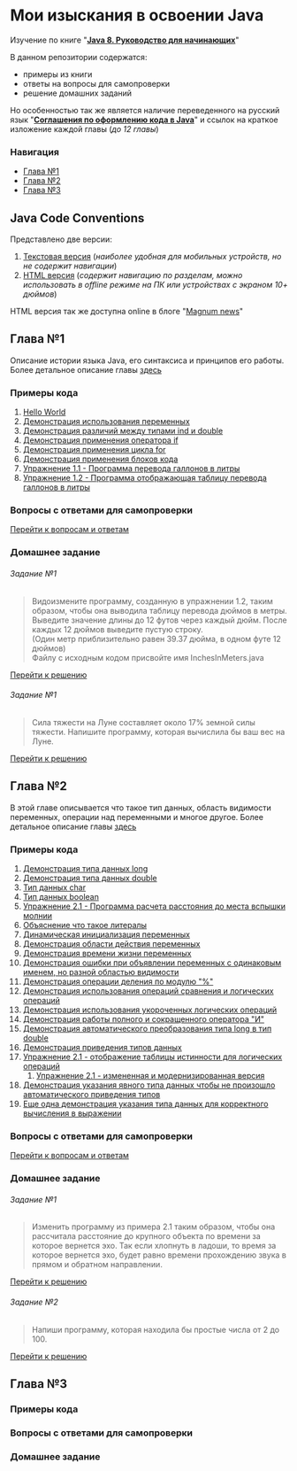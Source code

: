 # Мои изыскания в освоении Java
Изучение по книге "[**Java 8. Руководство для начинающих**](https://diamail.com.ua/bookout/6506.html
                                                            "Нажмите что-бы открыть")"

В данном репозитории содержатся:
* примеры из книги
* ответы на вопросы для самопроверки
* решение домашних заданий

Но особенностью так же является наличие переведенного на русский язык
"[**Соглашения по оформлению кода в Java**](#java-code-conventions)" и ссылок на краткое изложение каждой главы (_до 12 главы_)

### Навигация
* [Глава №1](#Глава-1)
* [Глава №2](#Глава-2)
* [Глава №3](#Глава-3)

## Java Code Conventions
Представлено две версии:
1. [Текстовая версия](/Java_Code_Conventions_translate "Нажмите что-бы открыть")
   (_наиболее удобная для мобильных устройств, но не содержит навигации_)
2. [HTML версия](https://github.com/Magnumv44/learning_java/blob/master/java_code_conventions.html "Нажмите что-бы открыть")
   (_содержит навигацию по разделам, можно использовать в offline режиме на ПК или устройствах с экраном 10+ дюймов_)

HTML версия так же доступна online в блоге "[Magnum news](https://www.magnumblog.space/java/131-translating-java-code-conventions
                                                          "Соглашения по оформлению кода Java в блоге Magnum news")"

## Глава №1
Описание истории языка Java, его синтаксиса и принципов его работы.
Более детальное описание главы [здесь](https://www.magnumblog.space/java/132-chapter-number-1-java-basics
                                       "Основы Языка Java - нажмите что-бы перейти к чтению.")

### Примеры кода
1. [Hello World](/book/chapter1/FirstProgram/Example.java "Нажмите что-бы открыть")
2. [Демонстрация использования переменных](/book/chapter1/TwoProgram/Example2.java "Нажмите что-бы открыть")
3. [Демонстрация различий между типами ind и double](/book/chapter1/ThridProgram/Example3.java "Нажмите что-бы открыть")
4. [Демонстрация применения оператора if](/book/chapter1/FourProgram/IfDemo.java "Нажмите что-бы открыть")
5. [Демонстрация применения цикла for](/book/chapter1/FiveProgram/ForDemo.java "Нажмите что-бы открыть")
6. [Демонстрация применения блоков кода](/book/chapter1/SixProgram/BlockDemo.java "Нажмите что-бы открыть")
7. [Упражнение 1.1 - Программа перевода галлонов в литры](/book/chapter1/Exercise1_1/GalToLit.java "Нажмите что-бы открыть")
8. [Упражнение 1.2 - Программа отображающая таблицу перевода галлонов в литры](/book/chapter1/Exercise1_2/GalToLitTable.java
                                                                               "Нажмите что-бы открыть")

### Вопросы с ответами для самопроверки
[Перейти к вопросам и ответам](/book/chapter1/answers_on_questions.md "Нажмите что-бы открыть")

### Домашнее задание

###### Задание №1

>Видоизмените программу, созданную в упражнении 1.2, таким образом, чтобы она выводила таблицу перевода дюймов в метры.<br />
Выведите значение длины до 12 футов через каждый дюйм. После каждых 12 дюймов выведите пустую строку.<br />
(Один метр приблизительно равен 39.37 дюйма, в одном футе 12 дюймов)<br />
Файлу с исходным кодом присвойте имя InchesInMeters.java

[Перейти к решению](/book/chapter1/HomeWork/InchesInMeters.java "Нажмите что-бы открыть")

###### Задание №1

> Сила тяжести на Луне составляет около 17% земной силы тяжести. Напишите программу, которая вычислила бы ваш вес на Луне.

[Перейти к решению](/book/chapter1/HomeWork/WeightOnTheMoon.java "Нажмите что-бы открыть")

## Глава №2
В этой главе описывается что такое тип данных, область видимости переменных, операции над переменными и многое другое.
Более детальное описание главы [здесь](https://www.magnumblog.space/java/137-chapter-number-2-introduction-to-data-types-and-operations-with-them
                                       "Введение в типы данных и операции с ними - нажмите что-бы перейти к чтению.")

### Примеры кода
1. [Демонстрация типа данных long](/book/chapter2/long/Inches.java "Нажмите что-бы открыть")
2. [Демонстрация типа данных double](/book/chapter2/double/Hypot.java "Нажмите что-бы открыть")
3. [Тип данных char](/book/chapter2/char/CharArithDemo.java "Нажмите что-бы открыть")
4. [Тип данных boolean](/book/chapter2/boolean/BoolDemo.java "Нажмите что-бы открыть")
5. [Упражнение 2.1 - Программа расчета расстояния до места вспышки молнии](/book/chapter2/Exercise2_1/Sound.java
                                                                           "Нажмите что-бы открыть")
6. [Объяснение что такое литералы](/book/chapter2/StrDemo/StrDemo.java "Нажмите что-бы открыть")
7. [Динамическая инициализация переменных](/book/chapter2/DynInit/DynInit.java "Нажмите что-бы открыть")
8. [Демонстрация области действия переменных](/book/chapter2/ScopeDemo/ScopeDemo.java "Нажмите что-бы открыть")
10. [Демонстрация времени жизни переменных](/book/chapter2/VarInitDemo/VarInitDemo.java "Нажмите что-бы открыть")
11. [Демонстрация ошибки при объявлении переменных с одинаковым именем, но разной областью видимости](/book/chapter2/long/Inches.java 
                                                                                                      "Нажмите что-бы открыть")
12. [Демонстрация операции деления по модулю "%"](/book/chapter2/ModDemo/ModDemo.java "Нажмите что-бы открыть")
13. [Демонстрация использования операций сравнения и логических операций](/book/chapter2/RelLogOps/RelLogOps.java
                                                                          "Нажмите что-бы открыть")
14. [Демонстрация использования укороченных логических операций](/book/chapter2/SCops/SCops.java "Нажмите что-бы открыть")
15. [Демонстрация работы полного и сокращенного оператора "И"](/book/chapter2/SideEffects/SideEffects.java "Нажмите что-бы открыть")
16. [Демонстрация автоматического преобразования типа long в тип double](/book/chapter2/LtoD/LtoD.java "Нажмите что-бы открыть")
17. [Демонстрация приведения типов данных](/book/chapter2/CastDemo/CastDemo.java "Нажмите что-бы открыть")
18. [Упражнение 2.1 - отображение таблицы истинности для логических операций](/book/chapter2/Exercise2_2/LogicalOpTable.java "Нажмите что-бы открыть")
    1. [Упражнение 2.1 - измененная и модернизированная версия](/book/chapter2/Exercise2_2/LogicalOpTableHome.java "Нажмите что-бы открыть")
19. [Демонстрация указания явного типа данных чтобы не произошло автоматического приведения типов](/book/chapter2/PromDemo/PromDemo.java
                                                                                                     "Нажмите что-бы открыть")
20. [Еще одна демонстрация указания типа данных для корректного вычисления в выражении](/book/chapter2/UseCast/UseCast.java "Нажмите что-бы открыть")

### Вопросы с ответами для самопроверки
[Перейти к вопросам и ответам](/book/chapter2/Вопросы%20для%20самопроверки "Нажмите что-бы открыть")

### Домашнее задание

###### Задание №1

> Изменить программу из примера 2.1 таким образом, чтобы она рассчитала расстояние до крупного объекта по времени за которое вернется эхо.
Так если хлопнуть в ладоши, то время за которое вернется эхо, будет равно времени прохождению звука в прямом и обратном направлении.

[Перейти к решению](/book/chapter2/HomeWork/Echo.java "Нажмите что-бы открыть")

###### Задание №2

> Напиши программу, которая находила бы простые числа от 2 до 100.

[Перейти к решению](/book/chapter2/HomeWork/PrimeNumber.java "Нажмите что-бы открыть")

## Глава №3

### Примеры кода

### Вопросы с ответами для самопроверки

### Домашнее задание
